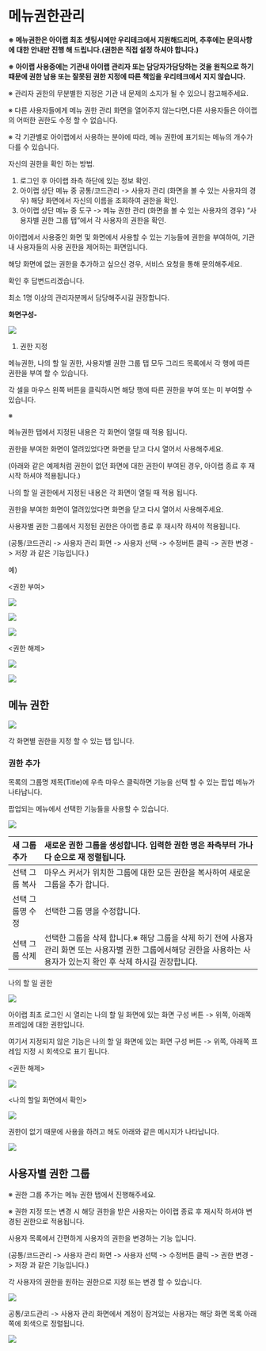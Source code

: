 # 메뉴권한관리

**※ 메뉴권한은 아이랩 최초 셋팅시에만 우리테크에서 지원해드리며, 추후에는 문의사항에 대한 안내만 진행 해 드립니다.\(권한은 직접 설정 하셔야 합니다.\)**

**※ 아이랩 사용중에는 기관내 아이랩 관리자 또는 담당자가담당하는 것을 원칙으로 하기 때문에 권한 남용 또는 잘못된 권한 지정에 따른 책임을 우리테크에서 지지 않습니다.**

※ 관리자 권한의 무분별한 지정은 기관 내 문제의 소지가 될 수 있으니 참고해주세요.

※ 다른 사용자들에게 메뉴 권한 관리 화면을 열어주지 않는다면,다른 사용자들은 아이랩의 어떠한 권한도 수정 할 수 없습니다.

※ 각 기관별로 아이랩에서 사용하는 분야에 따라, 메뉴 권한에 표기되는 메뉴의 개수가 다를 수 있습니다.

자신의 권한을 확인 하는 방법.

1. 로그인 후 아이랩 좌측 하단에 있는 정보 확인.
2. 아이랩 상단 메뉴 중 공통/코드관리 -&gt; 사용자 관리 \(화면을 볼 수 있는 사용자의 경우\) 해당 화면에서 자신의 이름을 조회하여 권한을 확인.
3. 아이랩 상단 메뉴 중 도구 -&gt; 메뉴 권한 관리 \(화면을 볼 수 있는 사용자의 경우\) “사용자별 권한 그룹 탭”에서 각 사용자의 권한을 확인.

아이랩에서 사용중인 화면 및 화면에서 사용할 수 있는 기능들에 권한을 부여하여, 기관 내 사용자들의 사용 권한을 제어하는 화면입니다.

해당 화면에 없는 권한을 추가하고 싶으신 경우, 서비스 요청을 통해 문의해주세요.

확인 후 답변드리겠습니다.

최소 1명 이상의 관리자분께서 담당해주시길 권장합니다.

**화면구성-**

![](../.gitbook/assets/003.png)

1. 권한 지정

메뉴권한, 나의 할 일 권한, 사용자별 권한 그룹 탭 모두 그리드 목록에서 각 행에 따른 권한을 부여 할 수 있습니다.

각 셀을 마우스 왼쪽 버튼을 클릭하시면 해당 행에 따른 권한을 부여 또는 미 부여할 수 있습니다.

※

메뉴권한 탭에서 지정된 내용은 각 화면이 열릴 때 적용 됩니다.

권한을 부여한 화면이 열려있었다면 화면을 닫고 다시 열어서 사용해주세요.

\(아래와 같은 예제처럼 권한이 없던 화면에 대한 권한이 부여된 경우, 아이랩 종료 후 재시작 하셔야 적용됩니다.\)

나의 할 일 권한에서 지정된 내용은 각 화면이 열릴 때 적용 됩니다.

권한을 부여한 화면이 열려있었다면 화면을 닫고 다시 열어서 사용해주세요.

사용자별 권한 그룹에서 지정된 권한은 아이랩 종료 후 재시작 하셔야 적용됩니다.

\(공통/코드관리 -&gt; 사용자 관리 화면 -&gt; 사용자 선택 -&gt; 수정버튼 클릭 -&gt; 권한 변경 -&gt; 저장 과 같은 기능입니다.\)

예\)

&lt;권한 부여&gt;

![](../.gitbook/assets/004-1.jpg)

![](../.gitbook/assets/005-2.jpg)

![](../.gitbook/assets/006-3.jpg)

&lt;권한 해제&gt;

![](../.gitbook/assets/007-1.jpg)

![](../.gitbook/assets/008-2.jpg)

## 메뉴 권한

![](../.gitbook/assets/009%20%281%29.png)

각 화면별 권한을 지정 할 수 있는 탭 입니다.

### 권한 추가

목록의 그룹명 제목\(Title\)에 우측 마우스 클릭하면 기능을 선택 할 수 있는 팝업 메뉴가 나타납니다.

팝업되는 메뉴에서 선택한 기능들을 사용할 수 있습니다.

![](../.gitbook/assets/010-_-_-_.png)

| 새 그룹 추가 | 새로운 권한 그룹을 생성합니다. 입력한 권한 명은 좌측부터 가나다 순으로 재 정렬됩니다. |
| :--- | :--- |
| 선택 그룹 복사 | 마우스 커서가 위치한 그룹에 대한 모든 권한을 복사하여 새로운 그룹을 추가 합니다. |
| 선택 그룹명 수정 | 선택한 그룹 명을 수정합니다. |
| 선택 그룹 삭제 | 선택한 그룹을 삭제 합니다.※ 해당 그룹을 삭제 하기 전에 사용자 관리 화면 또는 사용자별 권한 그룹에서해당 권한을 사용하는 사용자가 있는지 확인 후 삭제 하시길 권장합니다. |

나의 할 일 권한

![](../.gitbook/assets/012-_-_-_.png)

아이랩 최초 로그인 시 열리는 나의 할 일 화면에 있는 화면 구성 버튼 -&gt; 위쪽, 아래쪽 프레임에 대한 권한입니다.

여기서 지정되지 않은 기능은 나의 할 일 화면에 있는 화면 구성 버튼 -&gt; 위쪽, 아래쪽 프레임 지정 시 회색으로 표기 됩니다.

&lt;권한 해제&gt;

![](../.gitbook/assets/013-_-_-_-1.png)

&lt;나의 할일 화면에서 확인&gt;

![](../.gitbook/assets/014-_-_-_-2.png)

권한이 없기 때문에 사용을 하려고 해도 아래와 같은 메시지가 나타납니다.

![](../.gitbook/assets/015-_-_-_-3.png)

## 사용자별 권한 그룹

※ 권한 그룹 추가는 메뉴 권한 탭에서 진행해주세요.

※ 권한 지정 또는 변경 시 해당 권한을 받은 사용자는 아이랩 종료 후 재시작 하셔야 변경된 권한으로 적용됩니다.

사용자 목록에서 간편하게 사용자의 권한을 변경하는 기능 입니다.

\(공통/코드관리 -&gt; 사용자 관리 화면 -&gt; 사용자 선택 -&gt; 수정버튼 클릭 -&gt; 권한 변경 -&gt; 저장 과 같은 기능입니다.\)

각 사용자의 권한을 원하는 권한으로 지정 또는 변경 할 수 있습니다.

![](../.gitbook/assets/016-_-_-1.png)

공통/코드관리 -&gt; 사용자 관리 화면에서 계정이 잠겨있는 사용자는 해당 화면 목록 아래쪽에 회색으로 정렬됩니다.

![](../.gitbook/assets/017-_-_-2.png)

